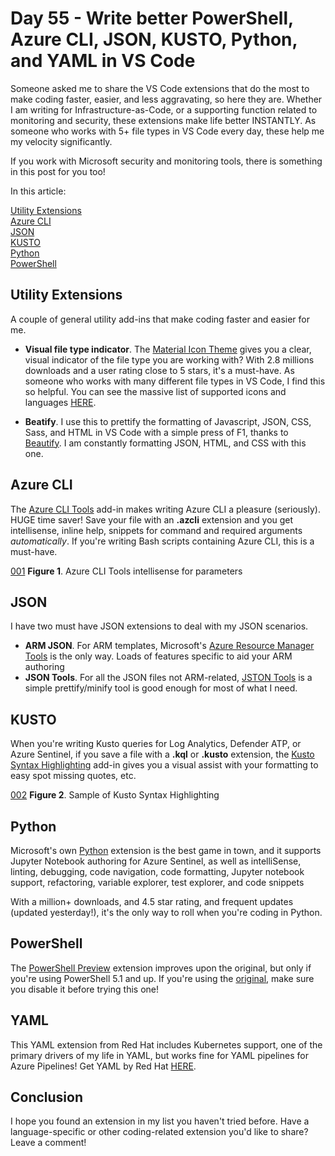 # Day 55 - Write better PowerShell, Azure CLI, JSON, KUSTO, Python, and YAML in VS Code

Someone asked me to share the VS Code extensions that do the most to make coding faster, easier, and less aggravating, so here they are. Whether I am writing for Infrastructure-as-Code, or a supporting function related to monitoring and security, these extensions make life better INSTANTLY. As someone who works with 5+ file types in VS Code every day, these help me my velocity significantly.

If you work with Microsoft security and monitoring tools, there is something in this post for you too!

In this article:

[Utility Extensions](#utility-extensions) </br>
[Azure CLI](#) </br>
[JSON](#json) </br>
[KUSTO](#kusto) </br>
[Python](#python) </br>
[PowerShell](#powershell) </br>

## Utility Extensions

A couple of general utility add-ins that make coding faster and easier for me.

- **Visual file type indicator**. The [Material Icon Theme](https://marketplace.visualstudio.com/items?itemName=PKief.material-icon-theme) gives you a clear, visual indicator of the file type you are working with? With 2.8 millions downloads and a user rating close to 5 stars, it's a must-have. As someone who works with many different file types in VS Code, I find this so helpful. You can see the massive list of supported icons and languages [HERE](https://marketplace.visualstudio.com/items?itemName=PKief.material-icon-theme).

- **Beatify**. I use this to prettify the formatting of Javascript, JSON, CSS, Sass, and HTML in VS Code with a simple press of F1, thanks to [Beautify](https://marketplace.visualstudio.com/items?itemName=HookyQR.beautify). I am constantly formatting JSON, HTML, and CSS with this one.

## Azure CLI

The [Azure CLI Tools](https://marketplace.visualstudio.com/items?itemName=ms-vscode.azurecli) add-in makes writing Azure CLI a pleasure (seriously). HUGE time saver! Save your file with an **.azcli** extension and you get intellisense, inline help, snippets for command and required arguments *automatically*. If you're writing Bash scripts containing Azure CLI, this is a must-have.

[001](../images/day55/fig1.azcli.jpg)
**Figure 1**. Azure CLI Tools intellisense for parameters

## JSON

I have two must have JSON extensions to deal with my JSON scenarios.

- **ARM JSON**. For ARM templates, Microsoft's [Azure Resource Manager Tools](https://marketplace.visualstudio.com/items?itemName=msazurermtools.azurerm-vscode-tools) is the only way. Loads of features specific to aid your ARM authoring
- **JSON Tools**. For all the JSON files not ARM-related, [JSTON Tools](https://marketplace.visualstudio.com/items?itemName=eriklynd.json-tools) is a simple prettify/minify tool is good enough for most of what I need.


## KUSTO

When you're writing Kusto queries for Log Analytics, Defender ATP, or Azure Sentinel, if you save a file with a **.kql** or **.kusto** extension, the [Kusto Syntax Highlighting](https://marketplace.visualstudio.com/items?itemName=rosshamish.kuskus-kusto-syntax-highlighting) add-in gives you a visual assist with your formatting to easy spot missing quotes, etc.

[002](../images/day55/fig2.kusto.jpg)
**Figure 2**. Sample of Kusto Syntax Highlighting

## Python

Microsoft's own [Python](https://marketplace.visualstudio.com/items?itemName=ms-python.python) extension is the best game in town, and it supports Jupyter Notebook authoring for Azure Sentinel, as well as intelliSense, linting, debugging, code navigation, code formatting, Jupyter notebook support, refactoring, variable explorer, test explorer, and code snippets 

With a million+ downloads, and 4.5 star rating, and frequent updates (updated yesterday!), it's the only way to roll when you're coding in Python.

## PowerShell

The [PowerShell Preview](https://marketplace.visualstudio.com/items?itemName=ms-vscode.PowerShell-Preview) extension improves upon the original, but only if you're using PowerShell 5.1 and up. If you're using the [original](https://marketplace.visualstudio.com/items?itemName=ms-vscode.PowerShell), make sure you disable it before trying this one!

## YAML

This YAML extension from Red Hat includes Kubernetes support, one of the primary drivers of my life in YAML, but works fine for YAML pipelines for Azure Pipelines! Get YAML by Red Hat [HERE](https://marketplace.visualstudio.com/items?itemName=redhat.vscode-yaml).

## Conclusion

I hope you found an extension in my list you haven't tried before. Have a language-specific or other coding-related extension you'd like to share? Leave a comment! 